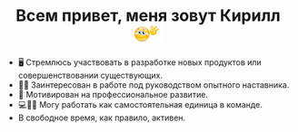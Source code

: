 <h1 align='center'>Всем привет, меня зовут Кирилл
  <img src='./hello.gif' height='30' alt='Приветствие' />
</h1>
<ul>
  <li>
    🖥 Стремлюсь участвовать в разработке новых продуктов или совершенствовании существующих.
  </li>
  <li>
    👨‍🏫 Заинтересован в работе под руководством опытного наставника.
  </li>
  <li>
    💪 Мотивирован на профессиональное развитие.
  </li>
  <li>
    💻🚫🏢 Могу работать как самостоятельная единица в команде.
  </li>
  <li>
    <img />В свободное время, как правило, активен.
  </li>
</ul>
